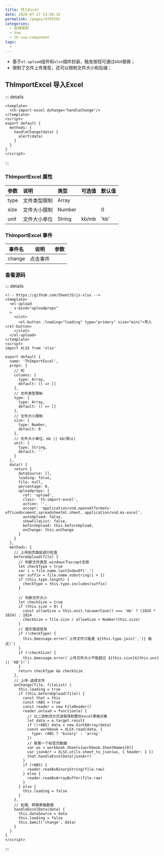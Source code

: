```yaml
---
title: 导入Excel
date: 2020-07-17 13:56:32
permalink: /pages/476559/
categories:
  - 前端框架
  - Vue
  - th-vue-component
tags: 
  - 
---
```


- 基于`el-upload`组件和`xlsx`插件封装，触发按钮可通过slot替换；
- 限制了文件上传类型，还可以限制文件大小和后缀；

<!-- more -->

## ThImportExcel 导入Excel

<!-- ![image](/img/th-vue-component/WX20200720-152747.png) -->

::: details
```vue
<template>
  <th-import-excel @change="handleChange"/>
</template>
<script>
export default {
  methods: {
    handleChange(data) {
      alert(data)
    }
  }
}
</script>
```
:::

### ThImportExcel 属性

| 参数 | 说明         | 类型   | 可选值 | 默认值 |
| :--- | :----------- | :----- | :----- | :----- |
| type | 文件类型限制 | Array  |        |        |
| size | 文件大小限制 | Number |        | 0      |
| unit | 文件大小单位 | String | kb/mb  | 'kb'   |

### ThImportExcel 事件

| 事件名  | 说明                            | 参数 |
| ------- | ------------------------------- | ---- |
| change | 点击事件 |  |


### 查看源码

::: details
```vue
<!-- https://github.com/SheetJS/js-xlsx -->
<template>
  <el-upload
    v-bind="uploadprops"
  >
    <slot>
      <el-button :loading="loading" type="primary" size="mini">导入</el-button>
    </slot>
  </el-upload>
</template>
<script>
import XLSX from 'xlsx'

export default {
  name: 'ThImportExcel',
  props: {
    // 列
    columns: {
      type: Array,
      default: () => []
    },
    // 文件类型限制
    type: {
      type: Array,
      default: () => []
    },
    // 文件大小限制
    size: {
      type: Number,
      default: 0
    },
    // 文件大小单位，mb || kb(默认)
    unit: {
      type: String,
      default: ''
    }
  },
  data() {
    return {
      dataSource: [],
      loading: false,
      file: null,
      percentage: 0,
      uploadprops: {
        ref: 'upload',
        class: 'th-import-excel',
        action: '',
        accept: 'application/vnd.openxmlformats-officedocument.spreadsheetml.sheet, application/vnd.ms-excel',
        autoUpload: false,
        showFileList: false,
        beforeUpload: this.beforeUpload,
        onChange: this.onChange
      }
    }
  },
  methods: {
    // 上传到页面前进行检查
    beforeUpload(file) {
      // 判断文件类型 windows下accept无效
      let checkType = true
      var i = file.name.lastIndexOf('.')
      var suffix = file.name.substring(i + 1)
      if (this.type.length) {
        checkType = this.type.includes(suffix)
      }

      // 判断文件大小
      let checkSize = true
      if (this.size > 0) {
        const allowSize = this.unit.toLowerCase() === 'mb' ? (1024 * 1024) : 1024
        checkSize = file.size / allowSize < Number(this.size)
      }
      // 提示错误信息
      if (!checkType) {
        this.$message.error(`上传文件只能是 ${this.type.join(',')} 格式!`)
      }
      if (!checkSize) {
        this.$message.error(`上传文件大小不能超过 ${this.size}${this.unit || 'KB'}!`)
      }
      return checkType && checkSize
    },
    // 上传-选择文件
    onChange(file, fileList) {
      this.loading = true
      if (this.beforeUpload(file)) {
        const that = this
        const rABS = true
        const reader = new FileReader()
        reader.onload = function(e) {
          // 以二进制流方式读取得到整份excel表格对象
          let data = e.target.result
          if (!rABS) data = new Uint8Array(data)
          const workbook = XLSX.read(data, {
            type: rABS ? 'binary' : 'array'
          })
          // 取第一个标签页数据
          var ws = workbook.Sheets[workbook.SheetNames[0]]
          var jsonArr = XLSX.utils.sheet_to_json(ws, { header: 1 })
          that.handleExcelData(jsonArr)
        }
        if (rABS) {
          reader.readAsBinaryString(file.raw)
        } else {
          reader.readAsArrayBuffer(file.raw)
        }
      } else {
        this.loading = false
      }
    },
    // 处理、转换表格数据
    handleExcelData(data) {
      this.dataSource = data
      this.loading = false
      this.$emit('change', data)
    }
  }
}
</script>
```
:::
